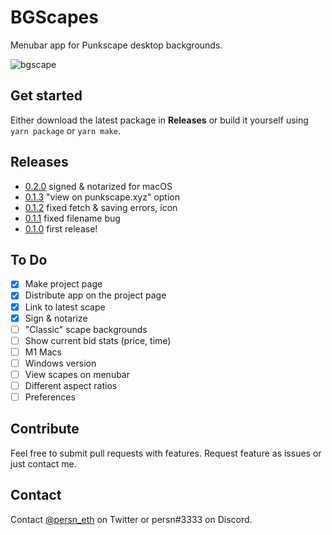 # BGScapes
Menubar app for Punkscape desktop backgrounds.

![bgscape](https://github.com/harangju/bgscapes/blob/master/assets/images/bgscape.gif?raw=true)

## Get started

Either download the latest package in **Releases** or build it yourself using `yarn package` or `yarn make`.

## Releases
- [0.2.0](https://github.com/harangju/bgscapes/releases/tag/v0.2.0) signed & notarized for macOS
- [0.1.3](https://github.com/harangju/bgscapes/releases/tag/v0.1.3) "view on punkscape.xyz" option
- [0.1.2](https://github.com/harangju/bgscapes/releases/tag/v0.1.2) fixed fetch & saving errors, icon
- [0.1.1](https://github.com/harangju/bgscapes/releases/tag/v0.1.1) fixed filename bug
- [0.1.0](https://github.com/harangju/bgscapes/releases/tag/v0.1.0) first release!

## To Do
- [x] Make project page
- [x] Distribute app on the project page
- [x] Link to latest scape
- [x] Sign & notarize
- [ ] "Classic" scape backgrounds
- [ ] Show current bid stats (price, time)
- [ ] M1 Macs
- [ ] Windows version
- [ ] View scapes on menubar
- [ ] Different aspect ratios
- [ ] Preferences

## Contribute

Feel free to submit pull requests with features. Request feature as issues or just contact me.

## Contact

Contact [@persn_eth](https://twitter.com/persn_eth) on Twitter or persn#3333 on Discord.

